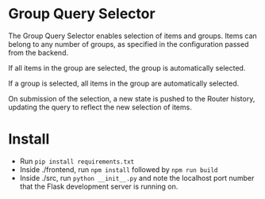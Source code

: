 # Group Query Selector

The Group Query Selector enables selection of items and groups.
Items can belong to any number of groups, as specified in the
configuration passed from the backend.

If all items in the group are selected, the group is automatically
selected.

If a group is selected, all items in the group are automatically
selected.

On submission of the selection, a new state is pushed to the Router
history, updating the query to reflect the new selection of items.

# Install
* Run `pip install requirements.txt`
* Inside ./frontend, run `npm install` followed by `npm run build`
* Inside ./src, run `python __init__.py` and note the localhost port number
that the Flask development server is running on.
